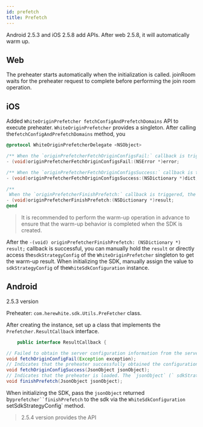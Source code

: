 ```yaml
---
id: prefetch
title: Prefetch
---
```


Android 2.5.3 and iOS 2.5.8 add APIs. After web 2.5.8, it will automatically warm up.

## Web

The preheater starts automatically when the initialization is called. joinRoom waits for the preheater request to complete before performing the join room operation.

## iOS

Added `WhiteOriginPrefetcher fetchConfigAndPrefetchDomains` API to execute preheater.
`WhiteOriginPrefetcher` provides a singleton. After calling the`fetchConfigAndPrefetchDomains` method, you

```Objective-C
@protocol WhiteOriginPrefetcherDelegate <NSObject>

/** When the `originPrefetcherFetchOriginConfigsFail:` callback is triggered, it means that the server configuration information from the server failed to be obtained, and the preheater stops performing operations. At this time, the connection to the server is not good. Even if you join the room, it may be slow or fail */
- (void)originPrefetcherFetchOriginConfigsFail:(NSError *)error;

/** When the `originPrefetcherFetchOriginConfigsSuccess:` callback is triggered, it means that the preheater successfully obtained the configuration information from the server and will continue to the next step: perform a connectivity test on the obtained address. (The request timeout for each domain name is 30s) */
- (void)originPrefetcherFetchOriginConfigsSuccess:(NSDictionary *)dict;

/**
 When the `originPrefetcherFinishPrefetch:` callback is triggered, the preheater loading is completed. The `result` (`sdkStrategyConfig` property) of the callback is the last connection situation for each server. When the sdk is initialized, the configuration information is passed to the `sdkStrategyConfig` property of` WhiteSdkConfiguration`, which can warm up the result. Passed to sdk. */
- (void)originPrefetcherFinishPrefetch:(NSDictionary *)result;
@end
```

> It is recommended to perform the warm-up operation in advance to ensure that the warm-up behavior is completed when the SDK is created.

After the `-(void) originPrefetcherFinishPrefetch: (NSDictionary *) result;` callback is successful, you can manually hold the `result` or directly access the`sdkStrategyConfig` of the `WhiteOriginPrefetcher` singleton to get the warm-up result.
When initializing the SDK, manually assign the value to `sdkStrategyConfig` of the`WhiteSdkConfiguration` instance.

## Android

2.5.3 version

Preheater: `com.herewhite.sdk.Utils.PreFetcher` class.

After creating the instance, set up a class that implements the `Prefetcher.ResultCallback` interface.

```Java
    public interface ResultCallback {

// Failed to obtain the server configuration information from the server, the preheater stops subsequent operations.
void fetchOriginConfigFail(Exception exception);
// Indicates that the preheater successfully obtained the configuration information from the server, and will continue to the next step: perform a connectivity test on the obtained address. (The request timeout time for each domain name is 30s), here JsonObject is the configuration list obtained from the server.
void fetchOriginConfigSuccess(JsonObject jsonObject);
// Indicates that the preheater is loaded. The `jsonObject` (` sdkStrategyConfig` property) of the callback is the last connection situation for each server. When the sdk is initialized, the configuration information is passed to the `sdkStrategyConfig` property of` WhiteSdkConfiguration`, which can warm up the result natively. Passed to sdk.
void finishPrefetch(JsonObject jsonObject);
```

When initializing the SDK, pass the `jsonObject` returned by`prefetcher``finishPrefetch` to the sdk via the `WhiteSdkConfiguration` setSdkStrategyConfig` method.
> 2.5.4 version provides the API
